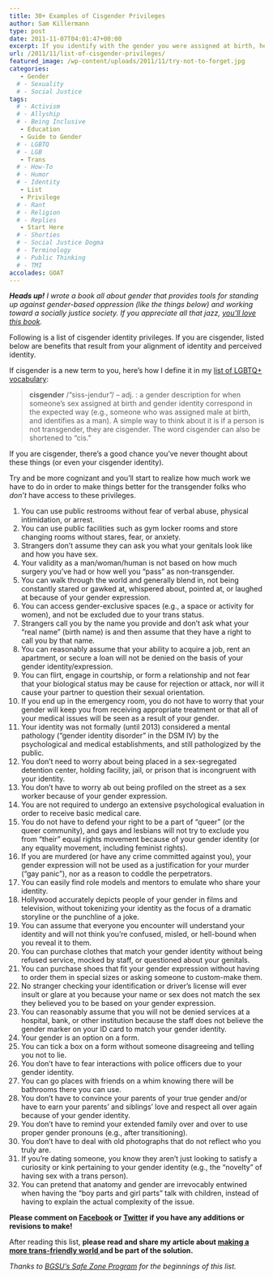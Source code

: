 ```yaml
---
title: 30+ Examples of Cisgender Privileges
author: Sam Killermann
type: post
date: 2011-11-07T04:01:47+00:00
excerpt: If you identify with the gender you were assigned at birth, here are a bunch of unearned benefits you get that many folks do not. Read them and consider them. It’s not about shame. It’s about understanding.
url: /2011/11/list-of-cisgender-privileges/
featured_image: /wp-content/uploads/2011/11/try-not-to-forget.jpg
categories: 
   - Gender
  # - Sexuality
  # - Social Justice
tags:
  # - Activism
  # - Allyship
  # - Being Inclusive
   - Education
   - Guide to Gender
  # - LGBTQ
  # - LGB
   - Trans
  # - How-To
  # - Humor
  # - Identity
   - List
   - Privilege
  # - Rant
  # - Religion
  # - Replies
   - Start Here
  # - Shorties
  # - Social Justice Dogma
  # - Terminology
  # - Public Thinking
  # - TMI
accolades: GOAT
---
```

<address>
  <strong>Heads up!</strong>&nbsp;I wrote a book all about gender that provides tools for standing up against gender-based oppression (like the things below) and working toward a socially justice society. If you appreciate all that jazz,&nbsp;<a title="A Guide to Gender" href="http://guidetogender.com" target="_blank" rel="noopener noreferrer">you’ll love this book</a>.
</address>

Following is a list of cisgender identity privileges. If you are cisgender, listed below are benefits that result from your alignment of identity and perceived identity.

If cisgender is a new term to you, here&#8217;s how I define it in my [list of LGBTQ+ vocabulary][1]:

<blockquote class="wp-block-quote">
  <p>
    <strong>cisgender</strong> /“siss-jendur”/ – adj. : a gender description for when someone’s sex assigned at birth and gender identity correspond in the expected way (e.g., someone who was assigned male at birth, and identifies as a man). A simple way to think about it is if a person is not transgender, they are cisgender. The word cisgender can also be shortened to “cis.”
  </p>
</blockquote>

If you are&nbsp;cisgender, there&#8217;s a good chance you&#8217;ve never thought about these things (or even your cisgender identity). &nbsp;

Try and be more cognizant and you&#8217;ll start to realize how much work we have to do in order to make things better for the transgender folks who _don&#8217;t_ have access to these privileges.

  1. You can use public restrooms without fear of verbal abuse, physical intimidation, or arrest.
  2. You can use public facilities such as gym locker rooms and store changing rooms without stares, fear, or anxiety.
  3. Strangers don’t assume they can ask you what your genitals look like and how you have sex.
  4. Your validity as a man/woman/human is not based on how much surgery you’ve had or how well you “pass” as non-transgender.
  5. You can walk through the world and generally blend in, not being constantly stared or gawked at, whispered about, pointed at, or laughed at because of your gender expression.
  6. You can access gender-exclusive spaces (e.g., a space or activity for women), and not be excluded due to your trans status.
  7. Strangers call you by the name you provide and don’t ask what your “real name” (birth name) is and then assume that they have a right to call you by that name.
  8. You can reasonably assume that your ability to acquire a job, rent an apartment, or secure a loan will not be denied on the basis of your gender identity/expression.
  9. You can flirt, engage in courtship, or form a relationship and not fear that your biological status may be cause for rejection or attack, nor will it cause your partner to question their sexual orientation.
 10. If you end up in the emergency room, you do not have to worry that your gender will keep you from receiving appropriate treatment or that all of your medical issues will be seen as a result of your gender.
 11. Your identity was not formally (until 2013) considered a mental pathology (“gender identity disorder” in the DSM IV) by the psychological and medical establishments, and still pathologized by the public.
 12. You don’t need to worry about being placed in a sex-segregated detention center, holding facility, jail, or prison that is incongruent with your identity.
 13. You don’t have to worry ab out being profiled on the street as a sex worker because of your gender expression.
 14. You are not required to undergo an extensive psychological evaluation in order to receive basic medical care.
 15. You do not have to defend your right to be a part of “queer” (or the queer community), and gays and lesbians will not try to exclude you from “their” equal rights movement because of your gender identity (or any equality movement, including feminist rights).
 16. If you are murdered (or have any crime committed against you), your gender expression will not be used as a justification for your murder (“gay panic”), nor as a reason to coddle the perpetrators.
 17. You can easily find role models and mentors to emulate who share your identity.
 18. Hollywood accurately depicts people of your gender in films and television, without tokenizing your identity as the focus of a dramatic storyline or the punchline of a joke.
 19. You can assume that everyone you encounter will understand your identity and will not think you’re confused, misled, or hell-bound when you reveal it to them.
 20. You can purchase clothes that match your gender identity without being refused service, mocked by staff, or questioned about your genitals.
 21. You can purchase shoes that fit your gender expression without having to order them in special sizes or asking someone to custom-make them.
 22. No stranger checking your identification or driver’s license will ever insult or glare at you because your name or sex does not match the sex they believed you to be based on your gender expression.
 23. You can reasonably assume that you will not be denied services at a hospital, bank, or other institution because the staff does not believe the gender marker on your ID card to match your gender identity.
 24. Your gender is an option on a form.
 25. You can tick a box on a form without someone disagreeing and telling you not to lie.
 26. You don’t have to fear interactions with police officers due to your gender identity.
 27. You can go places with friends on a whim knowing there will be bathrooms there you can use. 
 28. You don’t have to convince your parents of your true gender and/or have to earn your parents’ and siblings’ love and respect all over again because of your gender identity.
 29. You don’t have to remind your extended family over and over to use proper gender pronouns (e.g., after transitioning).
 30. You don’t have to deal with old photographs that do not reflect who you truly are.
 31. If you’re dating someone, you know they aren’t just looking to satisfy a curiosity or kink pertaining to your gender identity (e.g., the “novelty” of having sex with a trans person).
 32. You can pretend that anatomy and gender are irrevocably entwined when having the “boy parts and girl parts” talk with children, instead of having to explain the actual complexity of the issue.

**Please comment on [Facebook][4] or [Twitter][5] if you have any additions or revisions to make!**

After reading this list, **please read and share my article about&nbsp;<a title="5+ Ways to Make Our World More Trans-Friendly" href="/2012/04/list-of-ways-to-make-world-trans-friendl/" target="_blank" rel="noopener noreferrer">making a more trans-friendly world </a>and be part of the solution.**

_Thanks to&nbsp;<a title="BGSU Safe Zone" href="http://www.bgsu.edu/offices/sa/oma/lgbtaq_resource_center/page53785.html" target="_blank" rel="noopener noreferrer">BGSU&#8217;s Safe Zone Program</a>&nbsp;for the beginnings of this list._

 [1]: /2013/01/a-comprehensive-list-of-lgbtq-term-definitions/
 [2]: https://0afb8f23-e02f-4bd2-a9ce-bafa1dce6d8c.app.getshifter.io:27047/wp-content/themes/ipm4/library/images/a-guide-to-gender-2nd-edition-sam-killermann-200.jpg
 [3]: https://bit.ly/2m4IAFr "A Guide to Gender 2nd Edition by Sam Killermann"
 [4]: https://facebook.com/metrosam
 [5]: https://twitter.com/killermann